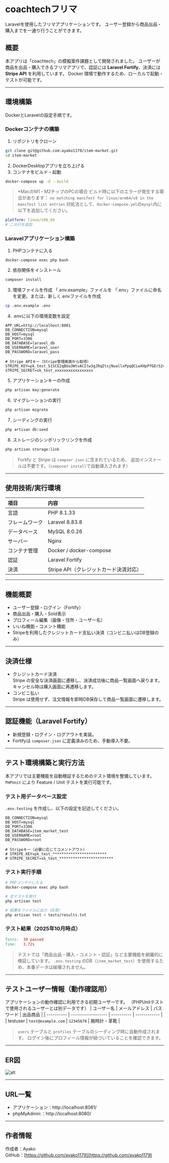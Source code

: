 # coachtechフリマ

Laravelを使用したフリマアプリケーションです。
ユーザー登録から商品出品・購入までを一通り行うことができます。

## 概要

本アプリは「coachtech」の模擬案件課題として開発されました。
ユーザーが商品を出品・購入できるフリマアプリで、認証には **Laravel Fortify**、決済には **Stripe API** を利用しています。
Docker 環境で動作するため、ローカルで起動・テストが可能です。

---

## 環境構築
DockerとLaravelの設定手順です。

### Dockerコンテナの構築

1. リポジトリをクローン
```bash
git clone git@github.com:ayako1179/item-market.git
cd item-market
```
2. DockerDesktopアプリを立ち上げる
3. コンテナをビルド・起動
```bash
docker-compose up -d --build
```

> *MacのM1・M2チップのPCの場合
ビルド時に以下のエラーが発生する場合があります：
`no matching manifest for linux/arm64/v8 in the manifest list entries`
対処法として、`docker-compose.yml`の`myspl`内に以下を追加してください。
```yaml
platform: linux/x86_64
# この行を追加
```

### Laravelアプリケーション構築
1. PHPコンテナに入る
```bash
docker-compose exec php bash
```
2. 依存関係をインストール
```bash
composer install
```
3. 環境ファイルを作成
「.env.example」ファイルを 「.env」ファイルに命名を変更。または、新しく.envファイルを作成
```bash
cp .env.example .env
```
4. .envに以下の環境変数を設定
``` text
APP_URL=http://localhost:8081
DB_CONNECTION=mysql
DB_HOST=mysql
DB_PORT=3306
DB_DATABASE=laravel_db
DB_USERNAME=laravel_user
DB_PASSWORD=laravel_pass

# Stripe APIキー（Stripe管理画面から取得）
STRIPE_KEY=pk_test_51SCE2qBUa3WtvACItw3gJRqItsjNuallxPpqQCLwXHpPfGErS2vCPNtOikz5nkNP8WkonHaLqFDQocKCyYwu2EKA00INYsu6ot
STRIPE_SECRET=sk_test_xxxxxxxxxxxxxxxxx
```
5. アプリケーションキーの作成
``` bash
php artisan key:generate
```

6. マイグレーションの実行
``` bash
php artisan migrate
```

7. シーディングの実行
``` bash
php artisan db:seed
```
8. ストレージのシンボリックリンクを作成
``` bash
php artisan storage:link
```
> Fortify と Stripe は `compser.json` に含まれているため、
追加インストールは不要です。（`composer install`で自動導入されます）

---

## 使用技術/実行環境
| 項目           | 内容                                   |
| :------------- | :------------------------------------- |
| 言語           | PHP 8.1.33                             |
| フレームワーク | Laravel 8.83.8                         |
| データベース   | MySQL 8.0.26                           |
| サーバー       | Nginx                                  |
| コンテナ管理   | Docker / docker-compose                |
| 認証           | Laravel Fortify                        |
| 決済           | Stripe API（クレジットカード決済対応） |

---

## 機能概要
- ユーザー登録・ログイン（Fortify）
- 商品出品・購入・Sold表示
- プロフィール編集（画像・住所・ユーザー名）
- いいね機能・コメント機能
- Stripeを利用したクレジットカード支払い決済（コンビニ払いはDB登録のみ）

---

## 決済仕様
- クレジットカード決済<br>
  Stripe の安全な決済画面に遷移し、決済成功後に商品一覧画面へ戻ります。
  キャンセル時は購入画面に再遷移します。
- コンビニ払い<br>
  Stripe は使用せず、注文情報を即時DB保存して商品一覧画面に遷移します。

---

## 認証機能（Laravel Fortify）
- 新規登録・ログイン・ログアウトを実装。
- Fortifyは `composer.json` に定義済みのため、手動導入不要。

---

## テスト環境構築と実行方法
本アプリでは主要機能を自動検証するためのテスト環境を整備しています。
`PHPUnit` により Feature / Unit テストを実行可能です。

### テスト用データベース設定
`.env.testing` を作成し、以下の設定を記述してください。
```text
DB_CONNECTION=mysql
DB_HOST=mysql
DB_PORT=3306
DB_DATABASE=item_market_test
DB_USERNAME=root
DB_PASSWORD=root

# Stripeキー（必要に応じてコメントアウト）
# STRIPE_KEY=pk_test_************************
# STRIPE_SECRET=sk_test_************************
```

### テスト実行手順
```bash
# PHPコンテナに入る
docker-compose exec php bash

# 全テストを実行
php artisan test

# 結果をファイルに出力（任意）
php artisan test > tests/results.txt
```

### テスト結果（2025年10月時点）
```makefile
Tests:  39 passed
Time:   3.72s
```
> テストでは「商品出品・購入・コメント・認証」など主要機能を網羅的に検証しています。
`.env.testing` のDB（`item_market_test`）を使用するため、本番データは破壊されません。

---

## テストユーザー情報（動作確認用）
アプリケーションの動作確認に利用できる初期ユーザーです。
（PHPUnitテストで使用されるユーザーとは別データです）
| ユーザー名 | メールアドレス     | パスワード | 出品商品     |
| ---------- | ------------------ | ---------- | ------------ |
| testuser   | `test@example.com` | `12345678` | 腕時計・革靴 |

> `users` テーブルと `profiles` テーブルのシーディング時に自動作成されます。
ログイン後にプロフィール情報が紐づいていることを確認できます。

---

## ER図
![alt](docs/er.png)

---

## URL一覧
- アプリケーション：http://localhost:8081/
- phpMyAdmin:：http://localhost:8080/

---

## 作者情報
作成者：Ayako  
GitHub：[https://github.com/ayako1179](https://github.com/ayako1179)
